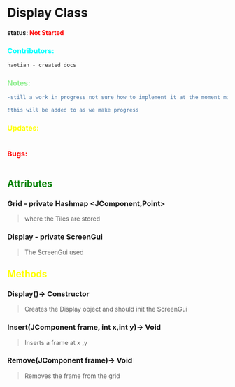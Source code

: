 # Display Class 
#### status: <span style="color:Red;">Not Started</span>
### <span style="color:cyan;">Contributors:</span>
<!--put your names here between the ``` if you worked on it, and put what you did-->
```diff
haotian - created docs
```
### <span style="color:lightgreen;">Notes:</span>
```diff
-still a work in progress not sure how to implement it at the moment might be removed because Grid class is very similar

!this will be added to as we make progress
```
### <span style="color:yellow;">Updates:</span>
```diff

```
### <span style="color:red;">Bugs:</span>
```diff

```
## <span style="color:green;">Attributes</span>

### **Grid** - private Hashmap <JComponent,Point>
>where the Tiles are stored 

### **Display** - private ScreenGui
>The ScreenGui used

## <span style="color:yellow;">Methods</span>

### **Display()**-> Constructor
> Creates the Display object and should init the ScreenGui

### **Insert(JComponent frame, int x,int y)**-> Void
> Inserts a frame at  x ,y

### **Remove(JComponent frame)**-> Void
> Removes the frame from the grid



